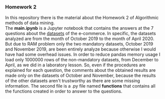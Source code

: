 ### Homework 2
In this repository there is the material about the Homework 2 of Algorithmic methods of data mining. \
The **main.ipynb** is a Jupyter notebook that contains the answers at the 7 questions about the [datasets](https://www.kaggle.com/mkechinov/ecommerce-behavior-data-from-multi-category-store?select=2019-Oct.csv) of the e-commerce.
In specific, the datasets analyzed are from the month of October 2019 to the month of April 2020. But due to RAM problem only the two mandatory datasets, October 2019 and November 2019, are been entirely analyze because otherwise I would have had some overhead issues.
In order to reduce pandas memory usage I load only 1000000 rows of the non-mandatory datasets, from December to April, as we did in a laboratory lesson.
So, even if the procedures are explained for each question, the comments about the obtained results are made only on the datasets of October and November, because the results of the other datasets aren't trustworthy as there are some missing information.
The second file is a .py file named **functions** that contains all the functions created in order to answer to the questions. 
